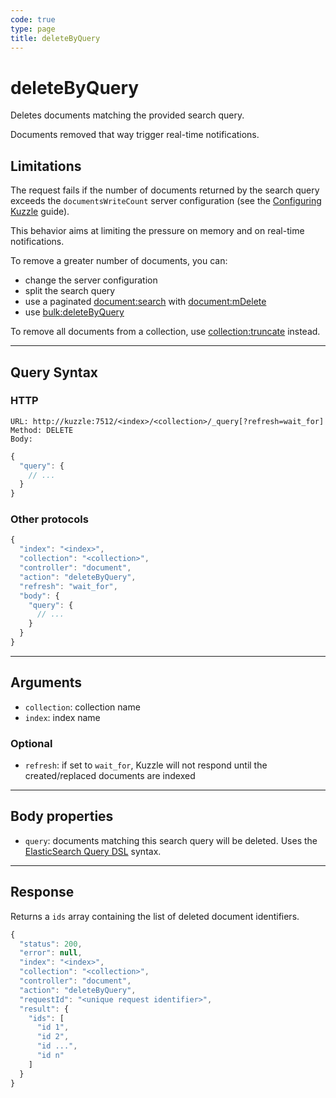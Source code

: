 ```yaml
---
code: true
type: page
title: deleteByQuery
---
```


# deleteByQuery

Deletes documents matching the provided search query. 

Documents removed that way trigger real-time notifications.

## Limitations

The request fails if the number of documents returned by the search query exceeds the `documentsWriteCount` server configuration (see the [Configuring Kuzzle](/core/2/guides/essentials/configuration) guide).

This behavior aims at limiting the pressure on memory and on real-time notifications.

To remove a greater number of documents, you can:
 - change the server configuration
 - split the search query
 - use a paginated [document:search](/core/2/api/controllers/document/search) with [document:mDelete](/core/2/api/controllers/document/m-delete)
 - use [bulk:deleteByQuery](/core/2/api/controllers/bulk/delete-by-query)

To remove all documents from a collection, use [collection:truncate](/core/2/api/controllers/collection/truncate) instead.

---

## Query Syntax

### HTTP

```http
URL: http://kuzzle:7512/<index>/<collection>/_query[?refresh=wait_for]
Method: DELETE
Body:
```

```js
{
  "query": {
    // ...
  }
}
```

### Other protocols

```js
{
  "index": "<index>",
  "collection": "<collection>",
  "controller": "document",
  "action": "deleteByQuery",
  "refresh": "wait_for",
  "body": {
    "query": {
      // ...
    }
  }
}
```

---

## Arguments

- `collection`: collection name
- `index`: index name

### Optional

- `refresh`: if set to `wait_for`, Kuzzle will not respond until the created/replaced documents are indexed

---

## Body properties

- `query`: documents matching this search query will be deleted. Uses the [ElasticSearch Query DSL](https://www.elastic.co/guide/en/elasticsearch/reference/7.4/query-dsl.html) syntax.

---

## Response

Returns a `ids` array containing the list of deleted document identifiers.

```js
{
  "status": 200,
  "error": null,
  "index": "<index>",
  "collection": "<collection>",
  "controller": "document",
  "action": "deleteByQuery",
  "requestId": "<unique request identifier>",
  "result": {
    "ids": [
      "id 1",
      "id 2",
      "id ...",
      "id n"
    ]
  }
}
```

